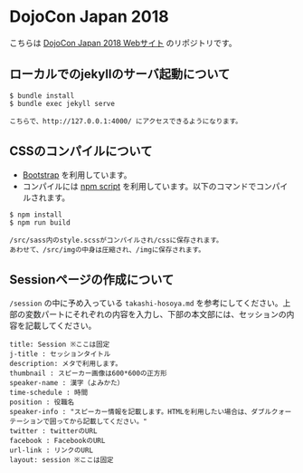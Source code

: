 # DojoCon Japan 2018

こちらは [DojoCon Japan 2018 Webサイト](https://dojocon2018.coderdojo.jp/) のリポジトリです。


## ローカルでのjekyllのサーバ起動について

```
$ bundle install
$ bundle exec jekyll serve

こちらで、http://127.0.0.1:4000/ にアクセスできるようになります。
```


## CSSのコンパイルについて

- [Bootstrap](https://getbootstrap.com/) を利用しています。
- コンパイルには [npm script](https://docs.npmjs.com/misc/scripts) を利用しています。以下のコマンドでコンパイルされます。

```
$ npm install
$ npm run build

/src/sass内のstyle.scssがコンパイルされ/cssに保存されます。
あわせて、/src/imgの中身は圧縮され、/imgに保存されます。

```

## Sessionページの作成について

`/session` の中に予め入っている `takashi-hosoya.md` を参考にしてください。上部の変数パートにそれぞれの内容を入力し、下部の本文部には、セッションの内容を記載してください。



```
title: Session ※ここは固定
j-title : セッションタイトル
description: メタで利用します。
thumbnail : スピーカー画像は600*600の正方形
speaker-name : 漢字（よみかた）
time-schedule : 時間
position : 役職名
speaker-info : "スピーカー情報を記載します。HTMLを利用したい場合は、ダブルクォーテーションで囲ってから記載してください。"
twitter : twitterのURL
facebook : FacebookのURL
url-link : リンクのURL
layout: session ※ここは固定
```



